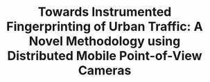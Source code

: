 ---
title: "Towards Instrumented Fingerprinting of Urban Traffic: A Novel Methodology using Distributed Mobile Point-of-View Cameras"
venue: "ACM AutoUI '24"
tag: "[Best Paper Honorable Mention]"
href: "https://dl.acm.org/doi/10.1145/3640792.3675740"
image: "../../assets/selected-work/autoui.png"
pubDatetime: 2024-06-15
featured: true
tags: ["publication", "computer vision", "urban sensing"]
order: 3
---